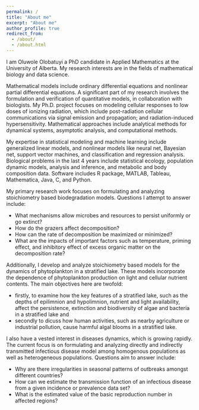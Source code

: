 ```yaml
---
permalink: /
title: "About me"
excerpt: "About me"
author_profile: true
redirect_from: 
  - /about/
  - /about.html
---
```


I am Oluwole Olobatuyi a PhD candidate in Applied Mathematics at the University of Alberta. My research interests are in the 
fields of mathematical biology and data science.

Mathematical models include ordinary differential equations and nonlinear partial differential equations. A significant part of my research involves the formulation and verification of quantitative models, in collaboration with biologists. My Ph.D. project focuses on modeling cellular responses to low doses of ionizing radiation, which include post-radiation cellular communications via signal emission and propagation; and radiation-induced hypersensitivity. Mathematical approaches include analytical methods for dynamical systems, asymptotic analysis, and computational methods.

My expertise in statistical modeling and machine learning include generalized linear models, and nonlinear models like neural net, Bayesian net, support vector machines, and classification and regression analysis. Biological problems in the last 4 years include statistical ecology, population dynamic models, analysis and inference, and metabolic and body composition data. Software includes R package, MATLAB, Tableau, Mathematica, Java, C, and Python. 

My primary research work focuses on formulating and analyzing stoichiometry based biodegradation models. Questions I attempt to answer include:
* What mechanisms allow microbes and  resources  to persist uniformly or go extinct?
* How do the grazers affect decomposition?
* How can the rate of decomposition be maximized or minimized?
* What are the impacts of important factors such as temperature, priming effect, and inhibitory effect of excess  organic matter on the decomposition rate?

Additionally, I develop and analyze  stoichiometry based models for  the dynamics of phytoplankton  in a stratified lake. These models  incorporate the  dependence of phytoplankton production on light and cellular nutrient contents.  The main objectives here are twofold:
* firstly, to examine how the key features of a stratified lake, such as the depths of epilimnion and hypolimnion, nutrient and light availability, affect the persistence, extinction and biodiversity of algae and bacteria in a stratified lake and
* secondly to dicuss how human activities, such as nearby agriculture or industrial pollution, cause harmful algal blooms in a stratified lake.

I also have a vested interest in diseases dynamics, which is growing rapidly. The current focus is on  formulating and analyzing directly and indirectly  transmitted infectious disease model among homogenous populations as well as heterogeneous populations.  Questions aim to answer include:
* Why are there irregularities in seasonal patterns of outbreaks amongst different countries?
* How  can we estimate the transmission   function of an infectious disease  from a given incidence or prevalence data set?
* What is the estimated value of the basic reproduction number in affected regions?

